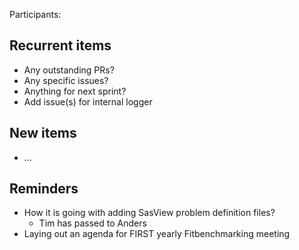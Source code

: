 Participants:

Recurrent items
----------------
* Any outstanding PRs?
* Any specific issues?
* Anything for next sprint?
 * Add issue(s) for internal logger

New items
---------
* ...


Reminders
---------
* How it is going with adding SasView problem definition files?
  - Tim has passed to Anders
* Laying out an agenda for FIRST yearly Fitbenchmarking meeting
